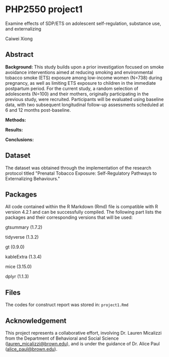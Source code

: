 #  PHP2550 project1
Examine effects of SDP/ETS on adolescent self-regulation, substance use, and externalizing


Caiwei Xiong 

## Abstract 
**Background:** This study builds upon a prior investigation focused on smoke avoidance interventions aimed at reducing smoking and environmental tobacco smoke (ETS) exposure among low-income women (N=738) during pregnancy, as well as limiting ETS exposure to children in the immediate postpartum period. For the current study, a random selection of adolescents (N=100) and their mothers, originally participating in the previous study, were recruited. Participants will be evaluated using baseline data, with two subsequent longitudinal follow-up assessments scheduled at 6 and 12 months post-baseline.


**Methods:**


**Results:**


**Conclusions:**


## Dataset
The dataset was obtained through the implementation of the research protocol titled "Prenatal Tobacco Exposure: Self-Regulatory Pathways to Externalizing Behaviours." 

## Packages
All code contained within the R Markdown (Rmd) file is compatible with R version 4.2.1 and can be successfully compiled. The following part lists the packages and their corresponding versions that will be used:

gtsummary (1.7.2)

tidyverse (1.3.2)

gt (0.9.0)

kableExtra (1.3.4)

mice (3.15.0)

dplyr (1.1.3)

## Files

The codes for construct report was stored in: `project1.Rmd`



## Acknowledgement
This project represents a collaborative effort, involving Dr. Lauren Micalizzi from the Department of Behavioral and Social Science (lauren_micalizzi@brown.edu), and is under the guidance of Dr. Alice Paul (alice_paul@brown.edu).
